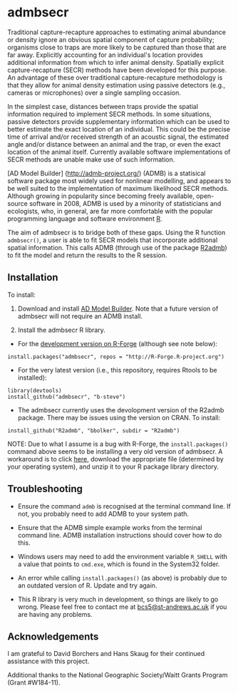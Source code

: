 # admbsecr

Traditional capture-recapture approaches to estimating animal abundance or density ignore an obvious spatial component of capture probability; organisms close to traps are more likely to be captured than those that are far away. Explicitly accounting for an individual's location provides additional information from which to infer animal density. Spatially explicit capture-recapture (SECR) methods have been developed for this purpose. An advantage of these over traditional capture-recapture methodology is that they allow for animal density estimation using passive detectors (e.g., cameras or microphones) over a single sampling occasion.

In the simplest case, distances between traps provide the spatial information required to implement SECR methods. In some situations, passive detectors provide supplementary information which can be used to better estimate the exact location of an individual. This could be the precise time of arrival and/or received strength of an acoustic signal, the estimated angle and/or distance between an animal and the trap, or even the exact location of the animal itself. Currently available software implementations of SECR methods are unable make use of such information.

[AD Model Builder] (http://admb-project.org/) (ADMB) is a statisical software package most widely used for nonlinear modelling, and appears to be well suited to the implementation of maximum likelihood SECR methods. Although growing in popularity since becoming freely available, open-source software in 2008, ADMB is used by a minority of statisticians and ecologists, who, in general, are far more comfortable with the popular programming language and software environment [R](http://www.r-project.org).

The aim of admbsecr is to bridge both of these gaps. Using the R function `admbsecr()`, a user is able to fit SECR models that incorporate additional spatial information. This calls ADMB (through use of the package [R2admb](https://github.com/bbolker/R2admb)) to fit the model and return the results to the R session.

## Installation

To install:

1. Download and install [AD Model Builder](http://admb-project.org/). Note that a future version of admbsecr will not require an ADMB install.

2. Install the admbsecr R library.

* For the [development version on R-Forge](https://r-forge.r-project.org/projects/admbsecr/) (although see note below):
```
install.packages("admbsecr", repos = "http://R-Forge.R-project.org")
```

* For the very latest version (i.e., this repository, requires Rtools to be installed):
```
library(devtools)
install_github("admbsecr", "b-steve")
```

* The admbsecr currently uses the devolopment version of the R2admb package. There may be issues using the version on CRAN. To install:
```
install_github("R2admb", "bbolker", subdir = "R2admb")
```

NOTE: Due to what I assume is a bug with R-Forge, the `install.packages()` command above seems to be installing a very old version of admbsecr. A workaround is to click [here](http://r-forge.r-project.org/R/?group_id=1506), download the appropriate file (determined by your operating system), and unzip it to your R package library directory.

## Troubleshooting

* Ensure the command `admb` is recognised at the terminal command line. If not, you probably need to add ADMB to your system path.

* Ensure that the ADMB simple example works from the terminal command line. ADMB installation instructions should cover how to do this.

* Windows users may need to add the environment variable `R_SHELL` with a value that points to `cmd.exe`, which is found in the System32 folder.

* An error while calling `install.packages()` (as above) is probably due to an outdated version of R. Update and try again.

* This R library is very much in development, so things are likely to go wrong. Please feel free to contact me at bcs5@st-andrews.ac.uk if you are having any problems.

## Acknowledgements

I am grateful to David Borchers and Hans Skaug for their continued assistance with this project.

Additional thanks to the National Geographic Society/Waitt Grants Program (Grant #W184-11).
